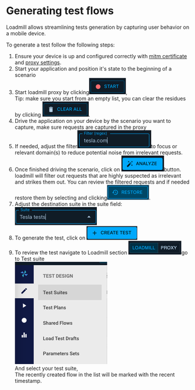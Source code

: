# Generating test flows

Loadmill allows streamlining tests generation by capturing user behavior on a mobile device.

To generate a test follow the following steps:

1. Ensure your device is up and configured correctly with [mitm certificate](../installing-certificate-on-mobile-devices/) and [proxy settings](../configuring-proxy-on-mobile-devices/).
2. Start your application and position it's state to the beginning of a scenario
3. Start loadmill proxy by clicking<img src="../../../.gitbook/assets/image (16) (1).png" alt="" data-size="line">, \
   Tip: make sure you start from an empty list, you can clear the residues by clicking <img src="../../../.gitbook/assets/image (11) (2).png" alt="" data-size="line">.
4. Drive the application on your device by the scenario you want to capture, make sure requests are captured in the proxy
5. If needed, adjust the filter<img src="../../../.gitbook/assets/image (27).png" alt="" data-size="line">to focus or relevant domain(s) to reduce potential noise from irrelevant requests.
6. Once finished driving the scenario, click on <img src="../../../.gitbook/assets/image (17).png" alt="" data-size="line">button.\
   loadmill will filter out requests that are highly suspected as irrelevant and strikes them out. You can review the filtered requests and if needed restore them by selecting and clicking<img src="../../../.gitbook/assets/image (23).png" alt="" data-size="line">.
7. Adjust the destination suite in the suite field: <img src="../../../.gitbook/assets/image (32).png" alt="" data-size="line">
8. To generate the test, click on <img src="../../../.gitbook/assets/image (15) (2).png" alt="" data-size="line">
9. To review the test navigate to Loadmill section <img src="../../../.gitbook/assets/image (28).png" alt="" data-size="line">go to Test suite\
   &#x20;<img src="../../../.gitbook/assets/image (1) (4).png" alt="" data-size="original">\
   And select your test suite, \
   The recently created flow in the list will be marked with the recent timestamp.
